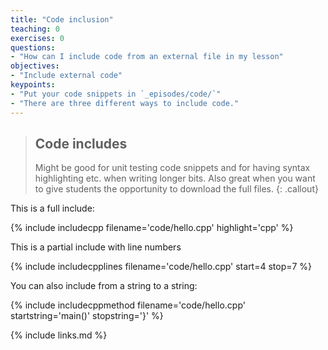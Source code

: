 ```yaml
---
title: "Code inclusion"
teaching: 0
exercises: 0
questions:
- "How can I include code from an external file in my lesson"
objectives:
- "Include external code"
keypoints:
- "Put your code snippets in `_episodes/code/`"
- "There are three different ways to include code."
---
```


> ## Code includes
> Might be good for unit testing code snippets and for having syntax highlighting
> etc. when writing longer bits. Also great when you want to give students the
> opportunity to download the full files.
{: .callout}

This is a full include:

{% include includecpp filename='code/hello.cpp' highlight='cpp' %}

This is a partial include with line numbers

{% include includecpplines filename='code/hello.cpp' start=4 stop=7 %}

You can also include from a string to a string:

{% include includecppmethod filename='code/hello.cpp' startstring='main()' stopstring='}' %}

{% include links.md %}

